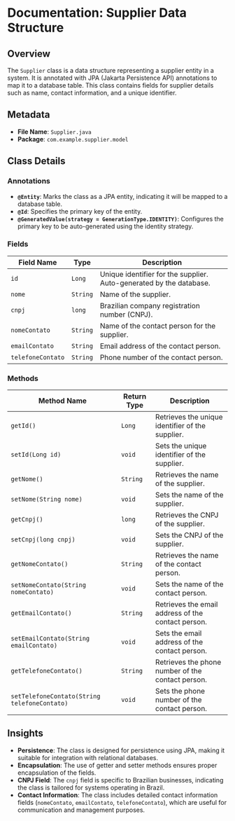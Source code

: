 # Documentation: Supplier Data Structure

## Overview
The `Supplier` class is a data structure representing a supplier entity in a system. It is annotated with JPA (Jakarta Persistence API) annotations to map it to a database table. This class contains fields for supplier details such as name, contact information, and a unique identifier.

## Metadata
- **File Name**: `Supplier.java`
- **Package**: `com.example.supplier.model`

## Class Details

### Annotations
- **`@Entity`**: Marks the class as a JPA entity, indicating it will be mapped to a database table.
- **`@Id`**: Specifies the primary key of the entity.
- **`@GeneratedValue(strategy = GenerationType.IDENTITY)`**: Configures the primary key to be auto-generated using the identity strategy.

### Fields
| Field Name       | Type    | Description                                                                 |
|------------------|---------|-----------------------------------------------------------------------------|
| `id`             | `Long`  | Unique identifier for the supplier. Auto-generated by the database.         |
| `nome`           | `String`| Name of the supplier.                                                       |
| `cnpj`           | `long`  | Brazilian company registration number (CNPJ).                              |
| `nomeContato`    | `String`| Name of the contact person for the supplier.                                |
| `emailContato`   | `String`| Email address of the contact person.                                        |
| `telefoneContato`| `String`| Phone number of the contact person.                                         |

### Methods
| Method Name          | Return Type | Description                                                                 |
|----------------------|-------------|-----------------------------------------------------------------------------|
| `getId()`            | `Long`      | Retrieves the unique identifier of the supplier.                           |
| `setId(Long id)`     | `void`      | Sets the unique identifier of the supplier.                                |
| `getNome()`          | `String`    | Retrieves the name of the supplier.                                        |
| `setNome(String nome)`| `void`      | Sets the name of the supplier.                                             |
| `getCnpj()`          | `long`      | Retrieves the CNPJ of the supplier.                                        |
| `setCnpj(long cnpj)` | `void`      | Sets the CNPJ of the supplier.                                             |
| `getNomeContato()`   | `String`    | Retrieves the name of the contact person.                                  |
| `setNomeContato(String nomeContato)`| `void`| Sets the name of the contact person.                                  |
| `getEmailContato()`  | `String`    | Retrieves the email address of the contact person.                         |
| `setEmailContato(String emailContato)`| `void`| Sets the email address of the contact person.                         |
| `getTelefoneContato()`| `String`   | Retrieves the phone number of the contact person.                          |
| `setTelefoneContato(String telefoneContato)`| `void`| Sets the phone number of the contact person.                          |

## Insights
- **Persistence**: The class is designed for persistence using JPA, making it suitable for integration with relational databases.
- **Encapsulation**: The use of getter and setter methods ensures proper encapsulation of the fields.
- **CNPJ Field**: The `cnpj` field is specific to Brazilian businesses, indicating the class is tailored for systems operating in Brazil.
- **Contact Information**: The class includes detailed contact information fields (`nomeContato`, `emailContato`, `telefoneContato`), which are useful for communication and management purposes.
